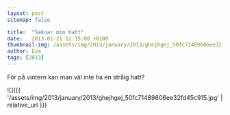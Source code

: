 ```yaml
---
layout: post
sitemap: false

title:  "Saknar min hatt"
date:   2013-01-21 12:35:00 +0100
thumbnail-img: /assets/img/2013/january/2013/ghejhgej_50fc71489606ee32fd45c915.jpg
author: Eva
tags: [2013]
---
```


För på vintern kan man väl inte ha en stråig hatt?

![]({{ '/assets/img/2013/january/2013/ghejhgej_50fc71489606ee32fd45c915.jpg'  | relative_url }})


